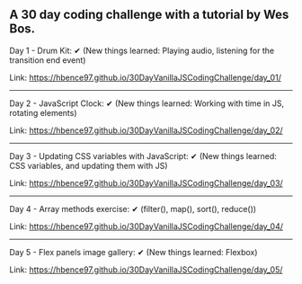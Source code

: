 A 30 day coding challenge with a tutorial by Wes Bos.
-
Day 1 - Drum Kit: ✔ (New things learned: Playing audio, listening for the transition end event)

Link: https://hbence97.github.io/30DayVanillaJSCodingChallenge/day_01/

---
Day 2 - JavaScript Clock: ✔ (New things learned: Working with time in JS, rotating elements)

Link: https://hbence97.github.io/30DayVanillaJSCodingChallenge/day_02/

---
Day 3 - Updating CSS variables with JavaScript: ✔ (New things learned: CSS variables, and updating them with JS)

Link: https://hbence97.github.io/30DayVanillaJSCodingChallenge/day_03/

---
Day 4 - Array methods exercise: ✔ (filter(), map(), sort(), reduce())

Link: https://hbence97.github.io/30DayVanillaJSCodingChallenge/day_04/

---
Day 5 - Flex panels image gallery: ✔ (New things learned: Flexbox)

Link: https://hbence97.github.io/30DayVanillaJSCodingChallenge/day_05/
